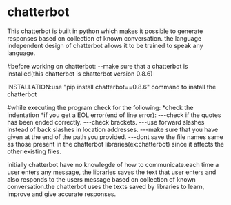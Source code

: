 # chatterbot
This chatterbot is built in python which makes it possible to generate responses based on collection of known conversation.
the language independent design of chatterbot allows it to be trained to speak any language.

#before working on chatterbot:
--make sure that a chatterbot is installed(this chatterbot is chatterbot version 0.8.6)

INSTALLATION:use "pip install chatterbot==0.8.6" command to install the chatterbot

#while executing the program check for the following:
*check the indentation 
*if you get a EOL error(end of line error):
   ---check if the quotes has been ended correctly.
   ---check brackets.
   ---use forward slashes instead of back slashes in location addresses.
   ---make sure that you have given at the end of the path you provided.
   ---dont save the file names same as those present in the chatterbot libraries(ex:chatterbot) since it affects the other existing files.

initially chatterbot have no knowlegde of how to communicate.each time a user enters any message, the libraries saves the text that user 
enters and also responds to the users message based on collection of known conversation.the chatterbot uses the texts saved by libraries
to learn, improve and give accurate responses. 

